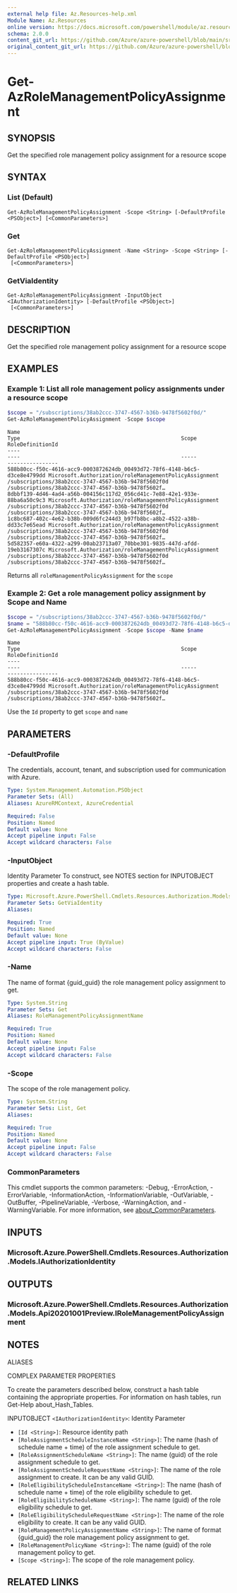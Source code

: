```yaml
---
external help file: Az.Resources-help.xml
Module Name: Az.Resources
online version: https://docs.microsoft.com/powershell/module/az.resources/get-azrolemanagementpolicyassignment
schema: 2.0.0
content_git_url: https://github.com/Azure/azure-powershell/blob/main/src/Resources/Resources/help/Get-AzRoleManagementPolicyAssignment.md
original_content_git_url: https://github.com/Azure/azure-powershell/blob/main/src/Resources/Resources/help/Get-AzRoleManagementPolicyAssignment.md
---
```


# Get-AzRoleManagementPolicyAssignment

## SYNOPSIS
Get the specified role management policy assignment for a resource scope

## SYNTAX

### List (Default)
```
Get-AzRoleManagementPolicyAssignment -Scope <String> [-DefaultProfile <PSObject>] [<CommonParameters>]
```

### Get
```
Get-AzRoleManagementPolicyAssignment -Name <String> -Scope <String> [-DefaultProfile <PSObject>]
 [<CommonParameters>]
```

### GetViaIdentity
```
Get-AzRoleManagementPolicyAssignment -InputObject <IAuthorizationIdentity> [-DefaultProfile <PSObject>]
 [<CommonParameters>]
```

## DESCRIPTION
Get the specified role management policy assignment for a resource scope

## EXAMPLES

### Example 1: List all role management policy assignments under a resource scope
```powershell
$scope = "/subscriptions/38ab2ccc-3747-4567-b36b-9478f5602f0d/"
Get-AzRoleManagementPolicyAssignment -Scope $scope
```

```output
Name                                                                      Type                                                   Scope                                               RoleDefinitionId
----                                                                      ----                                                   -----                                               ----------------
588b80cc-f50c-4616-acc9-0003872624db_00493d72-78f6-4148-b6c5-d3ce8e4799dd Microsoft.Authorization/roleManagementPolicyAssignment /subscriptions/38ab2ccc-3747-4567-b36b-9478f5602f0d /subscriptions/38ab2ccc-3747-4567-b36b-9478f5602f… 
8dbbf139-4d46-4ad4-a56b-004156c117d2_056cd41c-7e88-42e1-933e-88ba6a50c9c3 Microsoft.Authorization/roleManagementPolicyAssignment /subscriptions/38ab2ccc-3747-4567-b36b-9478f5602f0d /subscriptions/38ab2ccc-3747-4567-b36b-9478f5602f… 
1c8bc687-402c-4e62-b38b-009d6fc244d3_b97fb8bc-a8b2-4522-a38b-dd33c7e65ead Microsoft.Authorization/roleManagementPolicyAssignment /subscriptions/38ab2ccc-3747-4567-b36b-9478f5602f0d /subscriptions/38ab2ccc-3747-4567-b36b-9478f5602f… 
5d582357-e60a-4322-a299-00ab23713a07_70bbe301-9835-447d-afdd-19eb3167307c Microsoft.Authorization/roleManagementPolicyAssignment /subscriptions/38ab2ccc-3747-4567-b36b-9478f5602f0d /subscriptions/38ab2ccc-3747-4567-b36b-9478f5602f…
```

Returns all `roleManagementPolicyAssignment` for the `scope`

### Example 2: Get a role management policy assignment by Scope and Name
```powershell
$scope = "/subscriptions/38ab2ccc-3747-4567-b36b-9478f5602f0d/"
$name = "588b80cc-f50c-4616-acc9-0003872624db_00493d72-78f6-4148-b6c5-d3ce8e4799dd"
Get-AzRoleManagementPolicyAssignment -Scope $scope -Name $name
```

```output
Name                                                                      Type                                                   Scope                                               RoleDefinitionId
----                                                                      ----                                                   -----                                               ----------------
588b80cc-f50c-4616-acc9-0003872624db_00493d72-78f6-4148-b6c5-d3ce8e4799dd Microsoft.Authorization/roleManagementPolicyAssignment /subscriptions/38ab2ccc-3747-4567-b36b-9478f5602f0d /subscriptions/38ab2ccc-3747-4567-b36b-9478f5602f…
```

Use the `Id` property to get `scope` and `name`

## PARAMETERS

### -DefaultProfile
The credentials, account, tenant, and subscription used for communication with Azure.

```yaml
Type: System.Management.Automation.PSObject
Parameter Sets: (All)
Aliases: AzureRMContext, AzureCredential

Required: False
Position: Named
Default value: None
Accept pipeline input: False
Accept wildcard characters: False
```

### -InputObject
Identity Parameter
To construct, see NOTES section for INPUTOBJECT properties and create a hash table.

```yaml
Type: Microsoft.Azure.PowerShell.Cmdlets.Resources.Authorization.Models.IAuthorizationIdentity
Parameter Sets: GetViaIdentity
Aliases:

Required: True
Position: Named
Default value: None
Accept pipeline input: True (ByValue)
Accept wildcard characters: False
```

### -Name
The name of format {guid_guid} the role management policy assignment to get.

```yaml
Type: System.String
Parameter Sets: Get
Aliases: RoleManagementPolicyAssignmentName

Required: True
Position: Named
Default value: None
Accept pipeline input: False
Accept wildcard characters: False
```

### -Scope
The scope of the role management policy.

```yaml
Type: System.String
Parameter Sets: List, Get
Aliases:

Required: True
Position: Named
Default value: None
Accept pipeline input: False
Accept wildcard characters: False
```

### CommonParameters
This cmdlet supports the common parameters: -Debug, -ErrorAction, -ErrorVariable, -InformationAction, -InformationVariable, -OutVariable, -OutBuffer, -PipelineVariable, -Verbose, -WarningAction, and -WarningVariable. For more information, see [about_CommonParameters](http://go.microsoft.com/fwlink/?LinkID=113216).

## INPUTS

### Microsoft.Azure.PowerShell.Cmdlets.Resources.Authorization.Models.IAuthorizationIdentity

## OUTPUTS

### Microsoft.Azure.PowerShell.Cmdlets.Resources.Authorization.Models.Api20201001Preview.IRoleManagementPolicyAssignment

## NOTES

ALIASES

COMPLEX PARAMETER PROPERTIES

To create the parameters described below, construct a hash table containing the appropriate properties. For information on hash tables, run Get-Help about_Hash_Tables.


INPUTOBJECT `<IAuthorizationIdentity>`: Identity Parameter
  - `[Id <String>]`: Resource identity path
  - `[RoleAssignmentScheduleInstanceName <String>]`: The name (hash of schedule name + time) of the role assignment schedule to get.
  - `[RoleAssignmentScheduleName <String>]`: The name (guid) of the role assignment schedule to get.
  - `[RoleAssignmentScheduleRequestName <String>]`: The name of the role assignment to create. It can be any valid GUID.
  - `[RoleEligibilityScheduleInstanceName <String>]`: The name (hash of schedule name + time) of the role eligibility schedule to get.
  - `[RoleEligibilityScheduleName <String>]`: The name (guid) of the role eligibility schedule to get.
  - `[RoleEligibilityScheduleRequestName <String>]`: The name of the role eligibility to create. It can be any valid GUID.
  - `[RoleManagementPolicyAssignmentName <String>]`: The name of format {guid_guid} the role management policy assignment to get.
  - `[RoleManagementPolicyName <String>]`: The name (guid) of the role management policy to get.
  - `[Scope <String>]`: The scope of the role management policy.

## RELATED LINKS
